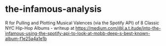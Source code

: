 # the-infamous-analysis
R for Pulling and Plotting Musical Valences (via the Spotify API) of 8 Classic NYC Hip-Hop Albums - writeup at https://medium.com/@l.a.t.itude/into-the-infamous-using-the-spotify-api-to-look-at-mobb-deep-s-best-known-album-f1e25a4a1e1b
